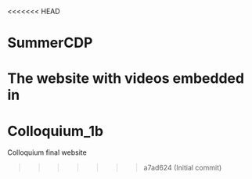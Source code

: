 <<<<<<< HEAD
# SummerCDP
The website with videos embedded in
=======
# Colloquium_1b
Colloquium final website
>>>>>>> a7ad624 (Initial commit)
